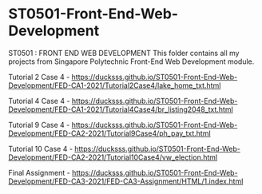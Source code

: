 # ST0501-Front-End-Web-Development
ST0501 : FRONT END WEB DEVELOPMENT
This folder contains all my projects from Singapore Polytechnic Front-End Web Development module.

Tutorial 2 Case 4 - https://ducksss.github.io/ST0501-Front-End-Web-Development/FED-CA1-2021/Tutorial2Case4/lake_home_txt.html

Tutorial 4 Case 4 - https://ducksss.github.io/ST0501-Front-End-Web-Development/FED-CA1-2021/Tutorial4Case4/br_listing2048_txt.html

Tutorial 9 Case 4 - https://ducksss.github.io/ST0501-Front-End-Web-Development/FED-CA2-2021/Tutorial9Case4/ph_pay_txt.html

Tutorial 10 Case 4 - https://ducksss.github.io/ST0501-Front-End-Web-Development/FED-CA2-2021/Tutorial10Case4/vw_election.html

Final Assignment - https://ducksss.github.io/ST0501-Front-End-Web-Development/FED-CA3-2021/FED-CA3-Assignment/HTML/1.index.html
